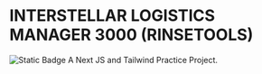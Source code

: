 # INTERSTELLAR LOGISTICS MANAGER 3000 (RINSETOOLS)
![Static Badge](https://img.shields.io/badge/Hello%20mate%20?style=for-the-badge&logo=https%3A%2F%2Fsimpleicons.org%2Ficons%2Fnextdotjs.svg)
A Next JS and Tailwind Practice Project.
